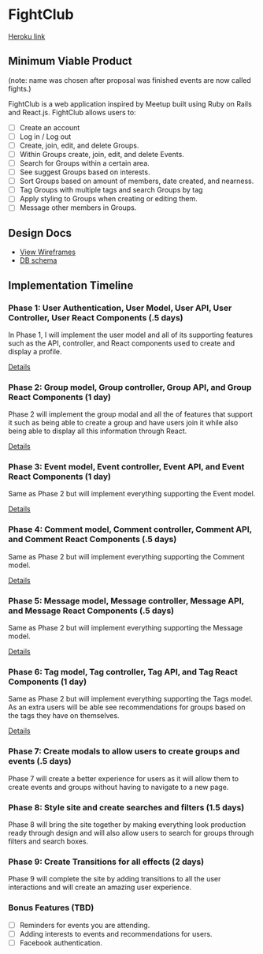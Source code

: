 # FightClub

[Heroku link][heroku]

[heroku]: http://www.herokuapp.com

## Minimum Viable Product
(note: name was chosen after proposal was finished events are now called fights.)

FightClub is a web application inspired by Meetup built using Ruby on Rails
and React.js. FightClub allows users to:

<!-- This is a Markdown checklist. Use it to keep track of your progress! -->

- [ ] Create an account
- [ ] Log in / Log out
- [ ] Create, join, edit, and delete Groups.
- [ ] Within Groups create, join, edit, and delete Events.
- [ ] Search for Groups within a certain area.
- [ ] See suggest Groups based on interests.
- [ ] Sort Groups based on amount of members, date created, and nearness.
- [ ] Tag Groups with multiple tags and search Groups by tag
- [ ] Apply styling to Groups when creating or editing them.
- [ ] Message other members in Groups.

## Design Docs
* [View Wireframes][view]
* [DB schema][schema]

[view]: ./docs/views.md
[schema]: ./docs/schema.md

## Implementation Timeline


### Phase 1: User Authentication, User Model, User API, User Controller, User React Components (.5 days)
In Phase 1, I will implement the user model and all of its supporting features
such as the API, controller, and React components used to create and display a
profile.

[Details][phase-one]

### Phase 2: Group model, Group controller, Group API, and Group React Components (1 day)
Phase 2 will implement the group modal and all the of features that support it
such as being able to create a group and have users join it while also being
able to display all this information through React.

[Details][phase-two]

### Phase 3: Event model, Event controller, Event API, and Event React Components (1 day)
Same as Phase 2 but will implement everything supporting the Event model.

[Details][phase-three]

### Phase 4: Comment model, Comment controller, Comment API, and Comment React Components (.5 days)
Same as Phase 2 but will implement everything supporting the Comment model.

[Details][phase-four]

### Phase 5: Message model, Message controller, Message API, and Message React Components (.5 days)
Same as Phase 2 but will implement everything supporting the Message model.

[Details][phase-five]

### Phase 6: Tag model, Tag controller, Tag API, and Tag React Components (1 day)
Same as Phase 2 but will implement everything supporting the Tags model. As an
extra users will be able see recommendations for groups based on the tags they
have on themselves.

[Details][phase-six]

### Phase 7: Create modals to allow users to create groups and events (.5 days)
Phase 7 will create a better experience for users as it will allow them to
create events and groups without having to navigate to a new page.


### Phase 8: Style site and create searches and filters (1.5 days)
Phase 8 will bring the site together by making everything look production ready
through design and will also allow users to search for groups through filters
and search boxes.


### Phase 9: Create Transitions for all effects (2 days)
Phase 9 will complete the site by adding transitions to all the user
interactions and will create an amazing user experience.


### Bonus Features (TBD)
- [ ] Reminders for events you are attending.
- [ ] Adding interests to events and recommendations for users.
- [ ] Facebook authentication.

[phase-one]: ./docs/phases/phase1.md
[phase-two]: ./docs/phases/phase2.md
[phase-three]: ./docs/phases/phase3.md
[phase-four]: ./docs/phases/phase4.md
[phase-five]: ./docs/phases/phase5.md
[phase-six]: ./docs/phases/phase6.md
[phase-seven]: ./docs/phases/phase7.md
[phase-eight]: ./docs/phases/phase8.md
[phase-nine]: ./docs/phases/phase9.md
